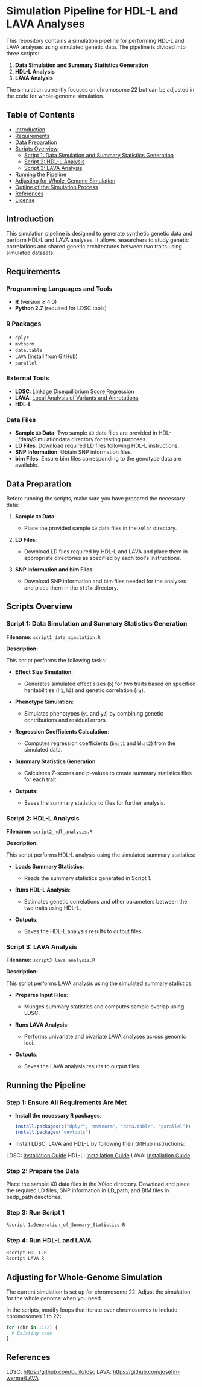 # Simulation Pipeline for HDL-L and LAVA Analyses

This repository contains a simulation pipeline for performing HDL-L and LAVA analyses using simulated genetic data. The pipeline is divided into three scripts:

1. **Data Simulation and Summary Statistics Generation**
2. **HDL-L Analysis**
3. **LAVA Analysis**

The simulation currently focuses on chromosome 22 but can be adjusted in the code for whole-genome simulation.

## Table of Contents

- [Introduction](#introduction)
- [Requirements](#requirements)
- [Data Preparation](#data-preparation)
- [Scripts Overview](#scripts-overview)
  - [Script 1: Data Simulation and Summary Statistics Generation](#script-1-data-simulation-and-summary-statistics-generation)
  - [Script 2: HDL-L Analysis](#script-2-hdl-l-analysis)
  - [Script 3: LAVA Analysis](#script-3-lava-analysis)
- [Running the Pipeline](#running-the-pipeline)
- [Adjusting for Whole-Genome Simulation](#adjusting-for-whole-genome-simulation)
- [Outline of the Simulation Process](#outline-of-the-simulation-process)
- [References](#references)
- [License](#license)

## Introduction

This simulation pipeline is designed to generate synthetic genetic data and perform HDL-L and LAVA analyses. It allows researchers to study genetic correlations and shared genetic architectures between two traits using simulated datasets.

## Requirements

### Programming Languages and Tools

- **R** (version ≥ 4.0)
- **Python 2.7** (required for LDSC tools)

### R Packages

- `dplyr`
- `mvtnorm`
- `data.table`
- `LAVA` (install from GitHub)
- `parallel`

### External Tools

- **LDSC**: [Linkage Disequilibrium Score Regression](https://github.com/bulik/ldsc)
- **LAVA**: [Local Analysis of Variants and Annotations](https://github.com/josefin-werme/LAVA)
- **HDL-L**

### Data Files

- **Sample `X0` Data**: Two sample `X0` data files are provided in HDL-L/data/Simulationdata directory for testing purposes.
- **LD Files**: Download required LD files following HDL-L instructions.
- **SNP Information**: Obtain SNP information files.
- **bim Files**: Ensure bim files corresponding to the genotype data are available.

## Data Preparation

Before running the scripts, make sure you have prepared the necessary data:

1. **Sample `X0` Data**:

   - Place the provided sample `X0` data files in the `X0loc` directory.

2. **LD Files**:

   - Download LD files required by HDL-L and LAVA and place them in appropriate directories as specified by each tool's instructions.

3. **SNP Information and bim Files**:

   - Download SNP information and bim files needed for the analyses and place them in the `bfile` directory.

## Scripts Overview

### Script 1: Data Simulation and Summary Statistics Generation

**Filename:** `script1_data_simulation.R`

**Description:**

This script performs the following tasks:

- **Effect Size Simulation**:
  - Generates simulated effect sizes (`b`) for two traits based on specified heritabilities (`h1`, `h2`) and genetic correlation (`rg`).

- **Phenotype Simulation**:
  - Simulates phenotypes (`y1` and `y2`) by combining genetic contributions and residual errors.

- **Regression Coefficients Calculation**:
  - Computes regression coefficients (`bhat1` and `bhat2`) from the simulated data.

- **Summary Statistics Generation**:
  - Calculates Z-scores and p-values to create summary statistics files for each trait.

- **Outputs**:
  - Saves the summary statistics to files for further analysis.

### Script 2: HDL-L Analysis

**Filename:** `script2_hdl_analysis.R`

**Description:**

This script performs HDL-L analysis using the simulated summary statistics:

- **Loads Summary Statistics**:
  - Reads the summary statistics generated in Script 1.

- **Runs HDL-L Analysis**:
  - Estimates genetic correlations and other parameters between the two traits using HDL-L.

- **Outputs**:
  - Saves the HDL-L analysis results to output files.

### Script 3: LAVA Analysis

**Filename:** `script3_lava_analysis.R`

**Description:**

This script performs LAVA analysis using the simulated summary statistics:

- **Prepares Input Files**:
  - Munges summary statistics and computes sample overlap using LDSC.

- **Runs LAVA Analysis**:
  - Performs univariate and bivariate LAVA analyses across genomic loci.

- **Outputs**:
  - Saves the LAVA analysis results to output files.

## Running the Pipeline

### Step 1: Ensure All Requirements Are Met

- **Install the necessary R packages**:

  ```R
  install.packages(c("dplyr", "mvtnorm", "data.table", "parallel"))
  install.packages("devtools")
  ```
  
- Install LDSC, LAVA and HDL-L by following their GitHub instructions:

LDSC: [Installation Guide](https://github.com/bulik/ldsc)
HDL-L: [Installation Guide](https://github.com/YuyingLi-X/HDL-L)
LAVA: [Installation Guide](https://github.com/josefin-werme/LAVA)

### Step 2: Prepare the Data
Place the sample X0 data files in the X0loc directory.
Download and place the required LD files, SNP information in LD_path, and BIM files in bedp_path directories.

### Step 3: Run Script 1
```bash
Rscript 1.Generation_of_Summary_Statistics.R
```

### Step 4: Run HDL-L and LAVA
```bash
Rscript HDL-L.R
Rscript LAVA.R
```
## Adjusting for Whole-Genome Simulation

The current simulation is set up for chromosome 22. Adjust the simulation for the whole genome when you need.

In the scripts, modify loops that iterate over chromosomes to include chromosomes 1 to 22:

```R
for (chr in 1:22) {
  # Existing code
}
```




## References
LDSC: https://github.com/bulik/ldsc
LAVA: https://github.com/josefin-werme/LAVA
